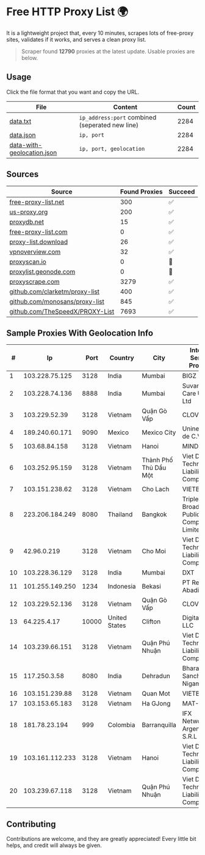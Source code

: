 
# Free HTTP Proxy List 🌍

It is a lightweight project that, every 10 minutes, scrapes lots of free-proxy sites, validates if it works, and serves a clean proxy list.


> Scraper found **12790** proxies at the latest update. Usable proxies are below.

## Usage

Click the file format that you want and copy the URL.


|File|Content|Count|
|----|-------|-----|
|[data.txt](https://raw.githubusercontent.com/themiralay/Proxy-List-World/master/data.txt)|`ip_address:port` combined (seperated new line)|2284|
|[data.json](https://raw.githubusercontent.com/themiralay/Proxy-List-World/master/data.json)|`ip, port`|2284|
|[data-with-geolocation.json](https://raw.githubusercontent.com/themiralay/Proxy-List-World/master/data-with-geolocation.json)|`ip, port, geolocation`|2284|

## Sources

|Source|Found Proxies|Succeed|
|------|-------------|-------|
|[free-proxy-list.net](https://free-proxy-list.net)|300|✅|
|[us-proxy.org](https://www.us-proxy.org)|200|✅|
|[proxydb.net](http://proxydb.net)|15|✅|
|[free-proxy-list.com](https://free-proxy-list.com/?page=&port=&type%5B%5D=http&type%5B%5D=https&up_time=0&search=Search)|0|✅|
|[proxy-list.download](https://www.proxy-list.download/HTTP)|26|✅|
|[vpnoverview.com](https://vpnoverview.com/privacy/anonymous-browsing/free-proxy-servers)|32|✅|
|[proxyscan.io](https://www.proxyscan.io)|0|🚫|
|[proxylist.geonode.com](https://proxylist.geonode.com/api/proxy-list?limit=300&page=1&sort_by=lastChecked&sort_type=desc&protocols=http,https)|0|🚫|
|[proxyscrape.com](https://api.proxyscrape.com/v2/?request=displayproxies&protocol=http&timeout=10000&country=all&ssl=all&anonymity=all)|3279|✅|
|[github.com/clarketm/proxy-list](https://raw.githubusercontent.com/clarketm/proxy-list/master/proxy-list-raw.txt)|400|✅|
|[github.com/monosans/proxy-list](https://raw.githubusercontent.com/monosans/proxy-list/main/proxies/http.txt)|845|✅|
|[github.com/TheSpeedX/PROXY-List](https://raw.githubusercontent.com/TheSpeedX/PROXY-List/master/http.txt)|7693|✅|


## Sample Proxies With Geolocation Info

|#|Ip|Port|Country|City|Internet Service Provider|
|-|--|----|-------|----|-------------------------|
|1|103.228.75.125|3128|India|Mumbai|BIGZ|
|2|103.228.74.136|8888|India|Mumbai|Suvan Medi Care Unit Pvt Ltd|
|3|103.229.52.39|3128|Vietnam|Quận Gò Vấp|CLOVIET|
|4|189.240.60.171|9090|Mexico|Mexico City|Uninet S.A. de C.V.|
|5|103.68.84.158|3128|Vietnam|Hanoi|MIND|
|6|103.252.95.159|3128|Vietnam|Thành Phố Thủ Dầu Một|Viet Digital Technology Liability Company|
|7|103.151.238.62|3128|Vietnam|Cho Lach|VIETBRANDS|
|8|223.206.184.249|8080|Thailand|Bangkok|Triple T Broadband Public Company Limited|
|9|42.96.0.219|3128|Vietnam|Cho Moi|Viet Digital Technology Liability Company|
|10|103.228.36.129|3128|India|Mumbai|DXT|
|11|101.255.149.250|1234|Indonesia|Bekasi|PT Remala Abadi|
|12|103.229.52.136|3128|Vietnam|Quận Gò Vấp|CLOVIET|
|13|64.225.4.17|10000|United States|Clifton|DigitalOcean, LLC|
|14|103.239.66.151|3128|Vietnam|Quận Phú Nhuận|Viet Digital Technology Liability Company|
|15|117.250.3.58|8080|India|Dehradun|Bharat Sanchar Nigam Ltd|
|16|103.151.239.88|3128|Vietnam|Quan Mot|VIETBRANDS|
|17|103.153.65.183|3128|Vietnam|Ha GJong|MAT-HN|
|18|181.78.23.194|999|Colombia|Barranquilla|IFX Networks Argentina S.R.L|
|19|103.161.112.233|3128|Vietnam|Hanoi|Viet Digital Technology Liability Company|
|20|103.239.67.118|3128|Vietnam|Quận Phú Nhuận|Viet Digital Technology Liability Company|



## Contributing

Contributions are welcome, and they are greatly appreciated! Every
little bit helps, and credit will always be given.

